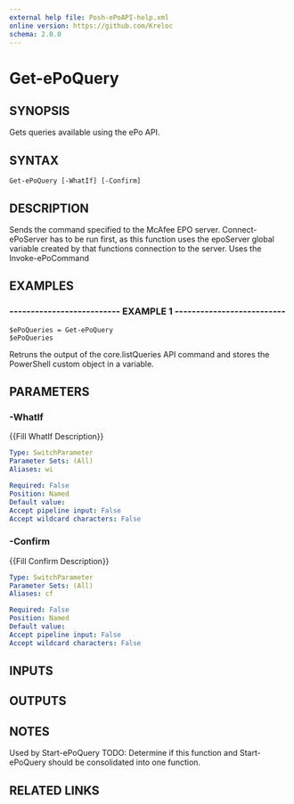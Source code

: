 ```yaml
---
external help file: Posh-ePoAPI-help.xml
online version: https://github.com/Kreloc
schema: 2.0.0
---
```


# Get-ePoQuery
## SYNOPSIS
Gets queries available using the ePo API.

## SYNTAX

```
Get-ePoQuery [-WhatIf] [-Confirm]
```

## DESCRIPTION
Sends the command specified to the McAfee EPO server.
Connect-ePoServer has to be run first,
as this function uses the epoServer global variable created by that functions connection to the server.
Uses the Invoke-ePoCommand

## EXAMPLES

### -------------------------- EXAMPLE 1 --------------------------
```
$ePoQueries = Get-ePoQuery
$ePoQueries
```

Retruns the output of the core.listQueries API command and stores the PowerShell custom object in a variable.

## PARAMETERS

### -WhatIf
{{Fill WhatIf Description}}

```yaml
Type: SwitchParameter
Parameter Sets: (All)
Aliases: wi

Required: False
Position: Named
Default value: 
Accept pipeline input: False
Accept wildcard characters: False
```

### -Confirm
{{Fill Confirm Description}}

```yaml
Type: SwitchParameter
Parameter Sets: (All)
Aliases: cf

Required: False
Position: Named
Default value: 
Accept pipeline input: False
Accept wildcard characters: False
```

## INPUTS

## OUTPUTS

## NOTES
Used by Start-ePoQuery
TODO: Determine if this function and Start-ePoQuery should be consolidated into one function.

## RELATED LINKS

